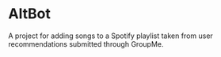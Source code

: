 # AltBot
A project for adding songs to a Spotify playlist taken from user recommendations submitted through GroupMe.
